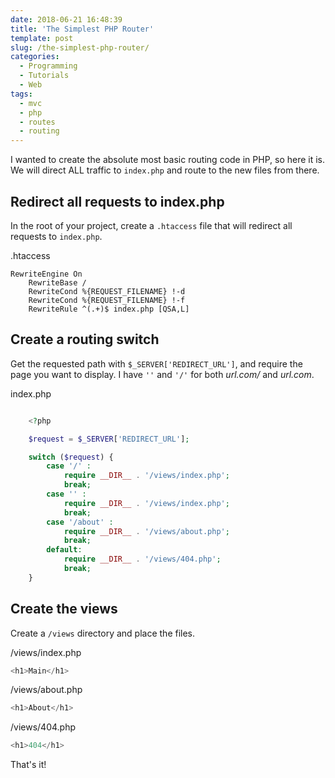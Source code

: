 ```yaml
---
date: 2018-06-21 16:48:39
title: 'The Simplest PHP Router'
template: post
slug: /the-simplest-php-router/
categories:
  - Programming
  - Tutorials
  - Web
tags:
  - mvc
  - php
  - routes
  - routing
---
```


I wanted to create the absolute most basic routing code in PHP, so here it is. We will direct ALL traffic to `index.php` and route to the new files from there.

## Redirect all requests to index.php

In the root of your project, create a `.htaccess` file that will redirect all requests to `index.php`.

.htaccess

```apacheconf
RewriteEngine On
    RewriteBase /
    RewriteCond %{REQUEST_FILENAME} !-d
    RewriteCond %{REQUEST_FILENAME} !-f
    RewriteRule ^(.+)$ index.php [QSA,L]
```

## Create a routing switch

Get the requested path with `$_SERVER['REDIRECT_URL']`, and require the page you want to display. I have `''` and `'/'` for both _url.com/_ and _url.com_.

index.php

```php

    <?php

    $request = $_SERVER['REDIRECT_URL'];

    switch ($request) {
        case '/' :
            require __DIR__ . '/views/index.php';
            break;
        case '' :
            require __DIR__ . '/views/index.php';
            break;
        case '/about' :
            require __DIR__ . '/views/about.php';
            break;
        default:
            require __DIR__ . '/views/404.php';
            break;
    }
```

## Create the views

Create a `/views` directory and place the files.

/views/index.php

```php
<h1>Main</h1>
```

/views/about.php

```php
<h1>About</h1>
```

/views/404.php

```php
<h1>404</h1>
```

That's it!

